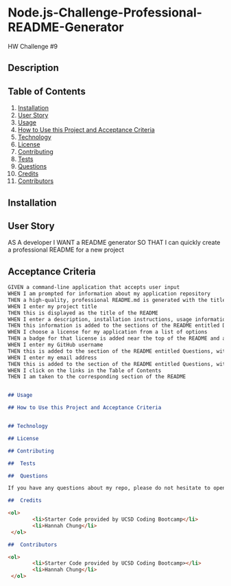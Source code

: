 # Node.js-Challenge-Professional-README-Generator
HW Challenge #9

## Description 


## Table of Contents
<nav>
    <ol>
        <li><a href="#Installation">Installation</a></li>
        <li><a href="User Story">User Story</a></li>
        <li><a href="Usage">Usage</a></li>
         <li><a href="#How to Use this Project and Acceptance Criteria">How to Use this Project and Acceptance Criteria</a></li>
          <li><a href="#Technology">Technology</a></li>
        <li><a href="#License">License</a></li>
         <li><a href="#Contributing">Contributing</a></li>
         <li><a href="#Tests">Tests</a></li>
          <li><a href="#Questions">Questions</a></li>
        <li><a href="#Credits">Credits</a></li>
        <li><a href="#Contributors">Contributors</a></li>
    </ol>
</nav>

## Installation



## User Story

AS A developer
I WANT a README generator
SO THAT I can quickly create a professional README for a new project


## Acceptance Criteria

```md
GIVEN a command-line application that accepts user input
WHEN I am prompted for information about my application repository
THEN a high-quality, professional README.md is generated with the title of my project and sections entitled Description, Table of Contents, Installation, Usage, License, Contributing, Tests, and Questions
WHEN I enter my project title
THEN this is displayed as the title of the README
WHEN I enter a description, installation instructions, usage information, contribution guidelines, and test instructions
THEN this information is added to the sections of the README entitled Description, Installation, Usage, Contributing, and Tests
WHEN I choose a license for my application from a list of options
THEN a badge for that license is added near the top of the README and a notice is added to the section of the README entitled License that explains which license the application is covered under
WHEN I enter my GitHub username
THEN this is added to the section of the README entitled Questions, with a link to my GitHub profile
WHEN I enter my email address
THEN this is added to the section of the README entitled Questions, with instructions on how to reach me with additional questions
WHEN I click on the links in the Table of Contents
THEN I am taken to the corresponding section of the README


## Usage

## How to Use this Project and Acceptance Criteria


## Technology

## License

## Contributing

##  Tests

##  Questions

If you have any questions about my repo, please do not hesitate to open an issue <a href> or contact me via email here. You can checkout more of my work on my GitHub Profile by clicking here <a href> https://github.com/hannybear88

##  Credits

<ol>
        <li>Starter Code provided by UCSD Coding Bootcamp</li>
        <li>Hannah Chung</li>
 </ol>

##  Contributors

<ol>
        <li>Starter Code provided by UCSD Coding Bootcamp></li>
        <li>Hannah Chung</li>
 </ol>



